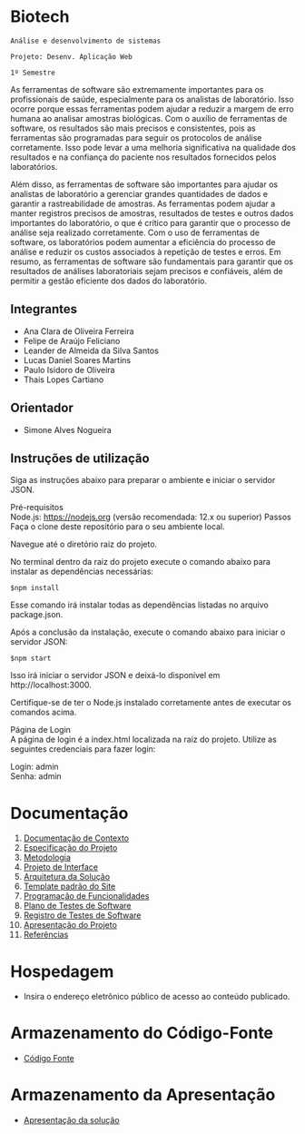 # Biotech

`Análise e desenvolvimento de sistemas`

`Projeto: Desenv. Aplicação Web`

`1º Semestre`

As ferramentas de software são extremamente importantes para os profissionais de saúde, especialmente para os analistas de laboratório. Isso ocorre porque essas ferramentas podem ajudar a reduzir a margem de erro humana ao analisar amostras biológicas. Com o auxílio de ferramentas de software, os resultados são mais precisos e consistentes, pois as ferramentas são programadas para seguir os protocolos de análise corretamente. Isso pode levar a uma melhoria significativa na qualidade dos resultados e na confiança do paciente nos resultados fornecidos pelos laboratórios.

Além disso, as ferramentas de software são importantes para ajudar os analistas de laboratório a gerenciar grandes quantidades de dados e garantir a rastreabilidade de amostras. As ferramentas podem ajudar a manter registros precisos de amostras, resultados de testes e outros dados importantes do laboratório, o que é crítico para garantir que o processo de análise seja realizado corretamente. Com o uso de ferramentas de software, os laboratórios podem aumentar a eficiência do processo de análise e reduzir os custos associados à repetição de testes e erros. Em resumo, as ferramentas de software são fundamentais para garantir que os resultados de análises laboratoriais sejam precisos e confiáveis, além de permitir a gestão eficiente dos dados do laboratório.

## Integrantes

* Ana Clara de Oliveira Ferreira
* Felipe de Araújo Feliciano
* Leander de Almeida da Silva Santos
* Lucas Daniel Soares Martins
* Paulo Isidoro de Oliveira
* Thais Lopes Cartiano

## Orientador

* Simone Alves Nogueira

## Instruções de utilização

Siga as instruções abaixo para preparar o ambiente e iniciar o servidor JSON.

Pré-requisitos<br>
Node.js: https://nodejs.org (versão recomendada: 12.x ou superior)
Passos<br>
Faça o clone deste repositório para o seu ambiente local.

Navegue até o diretório raiz do projeto.

No terminal dentro da raiz do projeto execute o comando abaixo para instalar as dependências necessárias:


`$npm install`

Esse comando irá instalar todas as dependências listadas no arquivo package.json.

Após a conclusão da instalação, execute o comando abaixo para iniciar o servidor JSON:

`$npm start`

Isso irá iniciar o servidor JSON e deixá-lo disponível em http://localhost:3000.

Certifique-se de ter o Node.js instalado corretamente antes de executar os comandos acima.

Página de Login <br>
A página de login é a index.html localizada na raiz do projeto. Utilize as seguintes credenciais para fazer login:

Login: admin<br>
Senha: admin<br>

# Documentação

<ol>
<li><a href="docs/01-Documentação de Contexto.md"> Documentação de Contexto</a></li>
<li><a href="docs/02-Especificação do Projeto.md"> Especificação do Projeto</a></li>
<li><a href="docs/03-Metodologia.md"> Metodologia</a></li>
<li><a href="docs/04-Projeto de Interface.md"> Projeto de Interface</a></li>
<li><a href="docs/05-Arquitetura da Solução.md"> Arquitetura da Solução</a></li>
<li><a href="docs/06-Template padrão do Site.md"> Template padrão do Site</a></li>
<li><a href="docs/07-Programação de Funcionalidades.md"> Programação de Funcionalidades</a></li>
<li><a href="docs/08-Plano de Testes de Software.md"> Plano de Testes de Software</a></li>
<li><a href="docs/09-Registro de Testes de Software.md"> Registro de Testes de Software</a></li>
<li><a href="docs/10-Apresentação do Projeto.md"> Apresentação do Projeto</a></li>
<li><a href="docs/11-Referências.md"> Referências</a></li>
</ol>

# Hospedagem

* Insira o endereço eletrônico público de acesso ao conteúdo publicado. 

# Armazenamento do Código-Fonte

* <a href="src/README.md">Código Fonte</a>

# Armazenamento da Apresentação

* <a href="presentation/README.md">Apresentação da solução</a>

